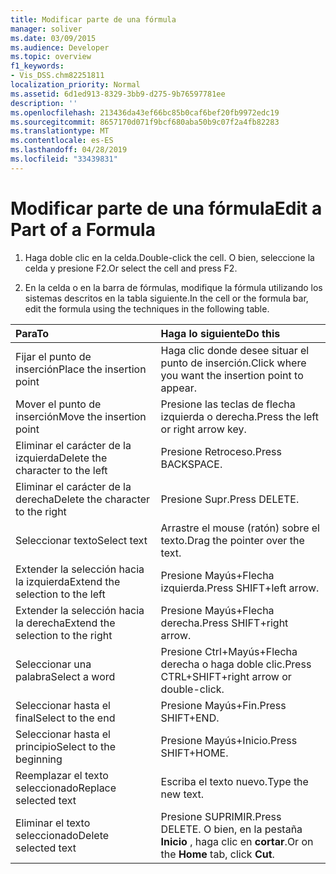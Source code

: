 ```yaml
---
title: Modificar parte de una fórmula
manager: soliver
ms.date: 03/09/2015
ms.audience: Developer
ms.topic: overview
f1_keywords:
- Vis_DSS.chm82251811
localization_priority: Normal
ms.assetid: 6d1ed913-8329-3bb9-d275-9b76597781ee
description: ''
ms.openlocfilehash: 213436da43ef66bc85b0caf6bef20fb9972edc19
ms.sourcegitcommit: 8657170d071f9bcf680aba50b9c07f2a4fb82283
ms.translationtype: MT
ms.contentlocale: es-ES
ms.lasthandoff: 04/28/2019
ms.locfileid: "33439831"
---
```

# <a name="edit-a-part-of-a-formula"></a><span data-ttu-id="aa044-102">Modificar parte de una fórmula</span><span class="sxs-lookup"><span data-stu-id="aa044-102">Edit a Part of a Formula</span></span>

1. <span data-ttu-id="aa044-103">Haga doble clic en la celda.</span><span class="sxs-lookup"><span data-stu-id="aa044-103">Double-click the cell.</span></span> <span data-ttu-id="aa044-104">O bien, seleccione la celda y presione F2.</span><span class="sxs-lookup"><span data-stu-id="aa044-104">Or select the cell and press F2.</span></span>
    
2. <span data-ttu-id="aa044-105">En la celda o en la barra de fórmulas, modifique la fórmula utilizando los sistemas descritos en la tabla siguiente.</span><span class="sxs-lookup"><span data-stu-id="aa044-105">In the cell or the formula bar, edit the formula using the techniques in the following table.</span></span>
    
|<span data-ttu-id="aa044-106">**Para**</span><span class="sxs-lookup"><span data-stu-id="aa044-106">**To**</span></span>|<span data-ttu-id="aa044-107">**Haga lo siguiente**</span><span class="sxs-lookup"><span data-stu-id="aa044-107">**Do this**</span></span>|
|:-----|:-----|
| <span data-ttu-id="aa044-108">Fijar el punto de inserción</span><span class="sxs-lookup"><span data-stu-id="aa044-108">Place the insertion point</span></span>  <br/> | <span data-ttu-id="aa044-109">Haga clic donde desee situar el punto de inserción.</span><span class="sxs-lookup"><span data-stu-id="aa044-109">Click where you want the insertion point to appear.</span></span>  <br/> |
| <span data-ttu-id="aa044-110">Mover el punto de inserción</span><span class="sxs-lookup"><span data-stu-id="aa044-110">Move the insertion point</span></span>  <br/> | <span data-ttu-id="aa044-111">Presione las teclas de flecha izquierda o derecha.</span><span class="sxs-lookup"><span data-stu-id="aa044-111">Press the left or right arrow key.</span></span>  <br/> |
| <span data-ttu-id="aa044-112">Eliminar el carácter de la izquierda</span><span class="sxs-lookup"><span data-stu-id="aa044-112">Delete the character to the left</span></span>  <br/> | <span data-ttu-id="aa044-113">Presione Retroceso.</span><span class="sxs-lookup"><span data-stu-id="aa044-113">Press BACKSPACE.</span></span>  <br/> |
| <span data-ttu-id="aa044-114">Eliminar el carácter de la derecha</span><span class="sxs-lookup"><span data-stu-id="aa044-114">Delete the character to the right</span></span>  <br/> | <span data-ttu-id="aa044-115">Presione Supr.</span><span class="sxs-lookup"><span data-stu-id="aa044-115">Press DELETE.</span></span>  <br/> |
| <span data-ttu-id="aa044-116">Seleccionar texto</span><span class="sxs-lookup"><span data-stu-id="aa044-116">Select text</span></span>  <br/> | <span data-ttu-id="aa044-117">Arrastre el mouse (ratón) sobre el texto.</span><span class="sxs-lookup"><span data-stu-id="aa044-117">Drag the pointer over the text.</span></span>  <br/> |
| <span data-ttu-id="aa044-118">Extender la selección hacia la izquierda</span><span class="sxs-lookup"><span data-stu-id="aa044-118">Extend the selection to the left</span></span>  <br/> | <span data-ttu-id="aa044-119">Presione Mayús+Flecha izquierda.</span><span class="sxs-lookup"><span data-stu-id="aa044-119">Press SHIFT+left arrow.</span></span>  <br/> |
| <span data-ttu-id="aa044-120">Extender la selección hacia la derecha</span><span class="sxs-lookup"><span data-stu-id="aa044-120">Extend the selection to the right</span></span>  <br/> | <span data-ttu-id="aa044-121">Presione Mayús+Flecha derecha.</span><span class="sxs-lookup"><span data-stu-id="aa044-121">Press SHIFT+right arrow.</span></span>  <br/> |
| <span data-ttu-id="aa044-122">Seleccionar una palabra</span><span class="sxs-lookup"><span data-stu-id="aa044-122">Select a word</span></span>  <br/> | <span data-ttu-id="aa044-123">Presione Ctrl+Mayús+Flecha derecha o haga doble clic.</span><span class="sxs-lookup"><span data-stu-id="aa044-123">Press CTRL+SHIFT+right arrow or double-click.</span></span>  <br/> |
| <span data-ttu-id="aa044-124">Seleccionar hasta el final</span><span class="sxs-lookup"><span data-stu-id="aa044-124">Select to the end</span></span>  <br/> | <span data-ttu-id="aa044-125">Presione Mayús+Fin.</span><span class="sxs-lookup"><span data-stu-id="aa044-125">Press SHIFT+END.</span></span>  <br/> |
| <span data-ttu-id="aa044-126">Seleccionar hasta el principio</span><span class="sxs-lookup"><span data-stu-id="aa044-126">Select to the beginning</span></span>  <br/> | <span data-ttu-id="aa044-127">Presione Mayús+Inicio.</span><span class="sxs-lookup"><span data-stu-id="aa044-127">Press SHIFT+HOME.</span></span>  <br/> |
| <span data-ttu-id="aa044-128">Reemplazar el texto seleccionado</span><span class="sxs-lookup"><span data-stu-id="aa044-128">Replace selected text</span></span>  <br/> | <span data-ttu-id="aa044-129">Escriba el texto nuevo.</span><span class="sxs-lookup"><span data-stu-id="aa044-129">Type the new text.</span></span>  <br/> |
| <span data-ttu-id="aa044-130">Eliminar el texto seleccionado</span><span class="sxs-lookup"><span data-stu-id="aa044-130">Delete selected text</span></span>  <br/> | <span data-ttu-id="aa044-131">Presione SUPRIMIR.</span><span class="sxs-lookup"><span data-stu-id="aa044-131">Press DELETE.</span></span> <span data-ttu-id="aa044-132">O bien, en la pestaña **Inicio** , haga clic en **cortar**.</span><span class="sxs-lookup"><span data-stu-id="aa044-132">Or on the **Home** tab, click **Cut**.</span></span>  <br/> |
   

